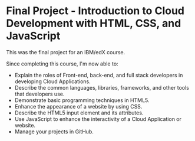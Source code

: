 # Final Project - Introduction to Cloud Development with HTML, CSS, and JavaScript

This was the final project for an IBM/edX course.

Since completing this course, I'm now able to:
- Explain the roles of Front-end, back-end, and full stack developers in developing Cloud Applications.
- Describe the common languages, libraries, frameworks, and other tools that developers use.
- Demonstrate basic programming techniques in HTML5.
- Enhance the appearance of a website by using CSS.
- Describe the HTML5 input element and its attributes.
- Use JavaScript to enhance the interactivity of a Cloud Application or website.
- Manage your projects in GitHub.
